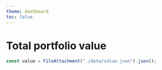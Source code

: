 ```yaml
---
theme: dashboard
toc: false
---
```


# Total portfolio value

```js
const value = FileAttachment("./data/value.json").json();
```